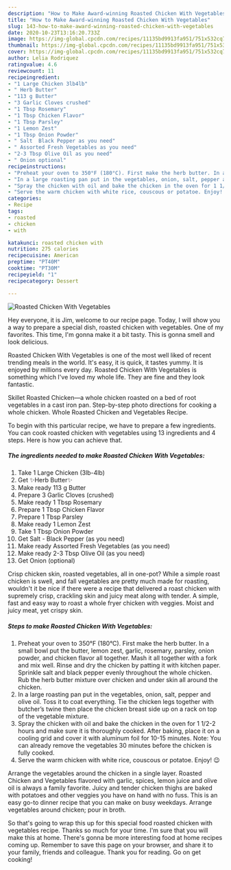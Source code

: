 ```yaml
---
description: "How to Make Award-winning Roasted Chicken With Vegetables"
title: "How to Make Award-winning Roasted Chicken With Vegetables"
slug: 143-how-to-make-award-winning-roasted-chicken-with-vegetables
date: 2020-10-23T13:16:20.733Z
image: https://img-global.cpcdn.com/recipes/11135bd9913fa951/751x532cq70/roasted-chicken-with-vegetables-recipe-main-photo.jpg
thumbnail: https://img-global.cpcdn.com/recipes/11135bd9913fa951/751x532cq70/roasted-chicken-with-vegetables-recipe-main-photo.jpg
cover: https://img-global.cpcdn.com/recipes/11135bd9913fa951/751x532cq70/roasted-chicken-with-vegetables-recipe-main-photo.jpg
author: Lelia Rodriquez
ratingvalue: 4.6
reviewcount: 11
recipeingredient:
- "1 Large Chicken 3lb4lb"
- " Herb Butter"
- "113 g Butter"
- "3 Garlic Cloves crushed"
- "1 Tbsp Rosemary"
- "1 Tbsp Chicken Flavor"
- "1 Tbsp Parsley"
- "1 Lemon Zest"
- "1 Tbsp Onion Powder"
- " Salt  Black Pepper as you need"
- " Assorted Fresh Vegetables as you need"
- "2-3 Tbsp Olive Oil as you need"
- " Onion optional"
recipeinstructions:
- "Preheat your oven to 350°F (180°C). First make the herb butter. In a small bowl put the butter, lemon zest, garlic, rosemary, parsley, onion powder, and chicken flavor all together. Mash it all together with a fork and mix well. Rinse and dry the chicken by patting it with kitchen paper. Sprinkle salt and black pepper evenly throughout the whole chicken. Rub the herb butter mixture over chicken and under skin all around the chicken."
- "In a large roasting pan put in the vegetables, onion, salt, pepper and olive oil. Toss it to coat everything. Tie the chicken legs together with butcher’s twine then place the chicken breast side up on a rack on top of the vegetable mixture."
- "Spray the chicken with oil and bake the chicken in the oven for 1 1/2-2 hours and make sure it is thoroughly cooked. After baking, place it on a cooling grid and cover it with aluminum foil for 10-15 minutes. Note: You can already remove the vegetables 30 minutes before the chicken is fully cooked."
- "Serve the warm chicken with white rice, couscous or potatoe. Enjoy! 😉"
categories:
- Recipe
tags:
- roasted
- chicken
- with

katakunci: roasted chicken with 
nutrition: 275 calories
recipecuisine: American
preptime: "PT40M"
cooktime: "PT30M"
recipeyield: "1"
recipecategory: Dessert

---
```



![Roasted Chicken With Vegetables](https://img-global.cpcdn.com/recipes/11135bd9913fa951/751x532cq70/roasted-chicken-with-vegetables-recipe-main-photo.jpg)

Hey everyone, it is Jim, welcome to our recipe page. Today, I will show you a way to prepare a special dish, roasted chicken with vegetables. One of my favorites. This time, I'm gonna make it a bit tasty. This is gonna smell and look delicious.

Roasted Chicken With Vegetables is one of the most well liked of recent trending meals in the world. It's easy, it is quick, it tastes yummy. It is enjoyed by millions every day. Roasted Chicken With Vegetables is something which I've loved my whole life. They are fine and they look fantastic.

Skillet Roasted Chicken—a whole chicken roasted on a bed of root vegetables in a cast iron pan. Step-by-step photo directions for cooking a whole chicken. Whole Roasted Chicken and Vegetables Recipe.


To begin with this particular recipe, we have to prepare a few ingredients. You can cook roasted chicken with vegetables using 13 ingredients and 4 steps. Here is how you can achieve that.

<!--inarticleads1-->

##### The ingredients needed to make Roasted Chicken With Vegetables:

1. Take 1 Large Chicken (3lb-4lb)
1. Get  ✨Herb Butter✨
1. Make ready 113 g Butter
1. Prepare 3 Garlic Cloves (crushed)
1. Make ready 1 Tbsp Rosemary
1. Prepare 1 Tbsp Chicken Flavor
1. Prepare 1 Tbsp Parsley
1. Make ready 1 Lemon Zest
1. Take 1 Tbsp Onion Powder
1. Get  Salt - Black Pepper (as you need)
1. Make ready  Assorted Fresh Vegetables (as you need)
1. Make ready 2-3 Tbsp Olive Oil (as you need)
1. Get  Onion (optional)


Crisp chicken skin, roasted vegetables, all in one-pot? While a simple roast chicken is swell, and fall vegetables are pretty much made for roasting, wouldn&#39;t it be nice if there were a recipe that delivered a roast chicken with supremely crisp, crackling skin and juicy meat along with tender. A simple, fast and easy way to roast a whole fryer chicken with veggies. Moist and juicy meat, yet crispy skin. 

<!--inarticleads2-->

##### Steps to make Roasted Chicken With Vegetables:

1. Preheat your oven to 350°F (180°C). First make the herb butter. In a small bowl put the butter, lemon zest, garlic, rosemary, parsley, onion powder, and chicken flavor all together. Mash it all together with a fork and mix well. Rinse and dry the chicken by patting it with kitchen paper. Sprinkle salt and black pepper evenly throughout the whole chicken. Rub the herb butter mixture over chicken and under skin all around the chicken.
1. In a large roasting pan put in the vegetables, onion, salt, pepper and olive oil. Toss it to coat everything. Tie the chicken legs together with butcher’s twine then place the chicken breast side up on a rack on top of the vegetable mixture.
1. Spray the chicken with oil and bake the chicken in the oven for 1 1/2-2 hours and make sure it is thoroughly cooked. After baking, place it on a cooling grid and cover it with aluminum foil for 10-15 minutes. Note: You can already remove the vegetables 30 minutes before the chicken is fully cooked.
1. Serve the warm chicken with white rice, couscous or potatoe. Enjoy! 😉


Arrange the vegetables around the chicken in a single layer. Roasted Chicken and Vegetables flavored with garlic, spices, lemon juice and olive oil is always a family favorite. Juicy and tender chicken thighs are baked with potatoes and other veggies you have on hand with no fuss. This is an easy go-to dinner recipe that you can make on busy weekdays. Arrange vegetables around chicken; pour in broth. 

So that's going to wrap this up for this special food roasted chicken with vegetables recipe. Thanks so much for your time. I'm sure that you will make this at home. There's gonna be more interesting food at home recipes coming up. Remember to save this page on your browser, and share it to your family, friends and colleague. Thank you for reading. Go on get cooking!
